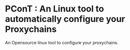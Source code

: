 # **PConT : An Linux tool to automatically configure your Proxychains**
An Opensource linux tool to configure your proxychains.

